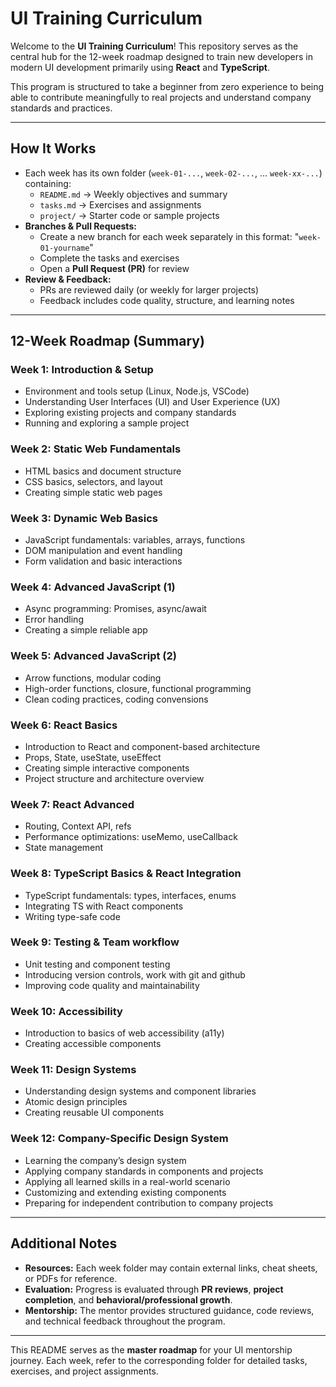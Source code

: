 # UI Training Curriculum

Welcome to the **UI Training Curriculum**! 
This repository serves as the central hub for the 12-week roadmap designed to train new developers in modern UI development primarily using **React** and **TypeScript**.  

This program is structured to take a beginner from zero experience to being able to contribute meaningfully to real projects and understand company standards and practices.

---

## How It Works

- Each week has its own folder (`week-01-...`, `week-02-...`, … `week-xx-...`) containing:
  - `README.md` → Weekly objectives and summary
  - `tasks.md` → Exercises and assignments
  - `project/` → Starter code or sample projects
- **Branches & Pull Requests:**  
  - Create a new branch for each week separately in this format: "`week-01-yourname`"
  - Complete the tasks and exercises
  - Open a **Pull Request (PR)** for review
- **Review & Feedback:**
  - PRs are reviewed daily (or weekly for larger projects)
  - Feedback includes code quality, structure, and learning notes

---

## 12-Week Roadmap (Summary)

### Week 1: Introduction & Setup
- Environment and tools setup (Linux, Node.js, VSCode)
- Understanding User Interfaces (UI) and User Experience (UX)
- Exploring existing projects and company standards
- Running and exploring a sample project

### Week 2: Static Web Fundamentals
- HTML basics and document structure
- CSS basics, selectors, and layout
- Creating simple static web pages

### Week 3: Dynamic Web Basics
- JavaScript fundamentals: variables, arrays, functions
- DOM manipulation and event handling
- Form validation and basic interactions

### Week 4: Advanced JavaScript (1)
- Async programming: Promises, async/await
- Error handling
- Creating a simple reliable app

### Week 5: Advanced JavaScript (2)
- Arrow functions, modular coding
- High-order functions, closure, functional programming
- Clean coding practices, coding convensions

### Week 6: React Basics
- Introduction to React and component-based architecture
- Props, State, useState, useEffect
- Creating simple interactive components
- Project structure and architecture overview

### Week 7: React Advanced
- Routing, Context API, refs
- Performance optimizations: useMemo, useCallback
- State management

### Week 8: TypeScript Basics & React Integration
- TypeScript fundamentals: types, interfaces, enums
- Integrating TS with React components
- Writing type-safe code

### Week 9: Testing & Team workflow
- Unit testing and component testing
- Introducing version controls, work with git and github
- Improving code quality and maintainability

### Week 10: Accessibility
- Introduction to basics of web accessibility (a11y)
- Creating accessible components

### Week 11: Design Systems
- Understanding design systems and component libraries
- Atomic design principles
- Creating reusable UI components

### Week 12: Company-Specific Design System
- Learning the company’s design system
- Applying company standards in components and projects
- Applying all learned skills in a real-world scenario
- Customizing and extending existing components
- Preparing for independent contribution to company projects

---

## Additional Notes

- **Resources:** Each week folder may contain external links, cheat sheets, or PDFs for reference.  
- **Evaluation:** Progress is evaluated through **PR reviews**, **project completion**, and **behavioral/professional growth**.  
- **Mentorship:** The mentor provides structured guidance, code reviews, and technical feedback throughout the program.  

---

This README serves as the **master roadmap** for your UI mentorship journey. Each week, refer to the corresponding folder for detailed tasks, exercises, and project assignments.
